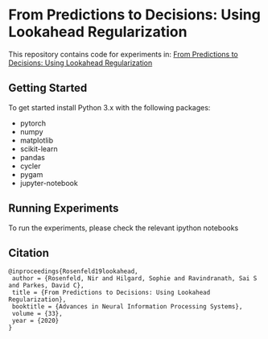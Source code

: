 # From Predictions to Decisions: Using Lookahead Regularization

This repository contains code for experiments in: [From Predictions to Decisions: Using Lookahead Regularization](https://proceedings.neurips.cc/paper/2020/hash/2adcfc3929e7c03fac3100d3ad51da26-Abstract.html)


## Getting Started

To get started install Python 3.x with the following packages:
- pytorch
- numpy
- matplotlib
- scikit-learn
- pandas
- cycler
- pygam
- jupyter-notebook

## Running Experiments

To run the experiments, please check the relevant ipython notebooks

## Citation 
```
@inproceedings{Rosenfeld19lookahead,
 author = {Rosenfeld, Nir and Hilgard, Sophie and Ravindranath, Sai S and Parkes, David C},
 title = {From Predictions to Decisions: Using Lookahead Regularization},
 booktitle = {Advances in Neural Information Processing Systems},
 volume = {33},
 year = {2020}
}
```
